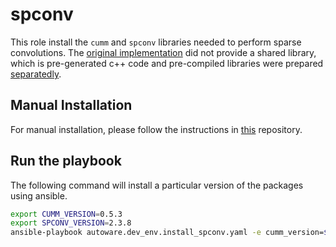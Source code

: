 # spconv

This role install the `cumm` and `spconv` libraries needed to perform sparse convolutions.
The [original implementation](https://github.com/traveller59/spconv) did not provide a shared library, which is pre-generated c++ code and pre-compiled libraries were prepared [separatedly](https://github.com/autowarefoundation/spconv_cpp).

## Manual Installation

For manual installation, please follow the instructions in [this](https://github.com/autowarefoundation/spconv_cpp) repository.

## Run the playbook

The following command will install a particular version of the packages using ansible.

```bash
export CUMM_VERSION=0.5.3
export SPCONV_VERSION=2.3.8
ansible-playbook autoware.dev_env.install_spconv.yaml -e cumm_version=${CUMM_VERSION} -e spconv_version=${SPCONV_VERSION} --ask-become-pass
```
